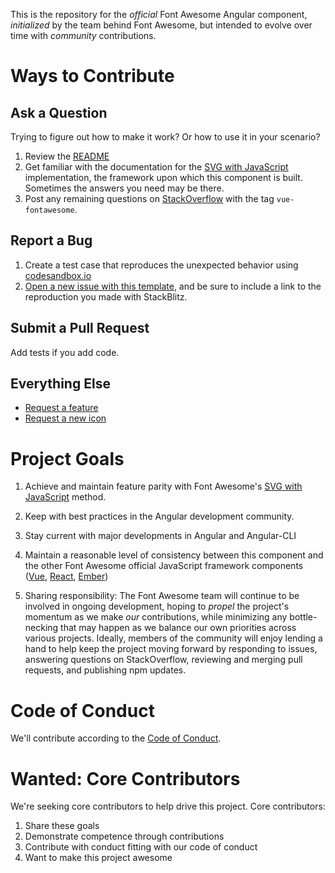 This is the repository for the _official_ Font Awesome Angular component, _initialized_ by the team behind Font Awesome,
but intended to evolve over time with _community_ contributions.

# Ways to Contribute

## Ask a Question

Trying to figure out how to make it work? Or how to use it in your scenario?

1. Review the [README](README.md)
1. Get familiar with the documentation for the [SVG with JavaScript](https://fontawesome.com/how-to-use/svg-with-js) implementation,
the framework upon which this component is built. Sometimes the answers you need may be there.
1. Post any remaining questions on [StackOverflow](https://stackoverflow.com/questions/tagged/vue-fontawesome) with the tag `vue-fontawesome`.

## Report a Bug

1. Create a test case that reproduces the unexpected behavior using [codesandbox.io](https://codesandbox.io)
1. [Open a new issue with this template](https://github.com/FortAwesome/vue-fontawesome/issues/new?template=bug-report.md),
and be sure to include a link to the reproduction you made with StackBlitz.

## Submit a Pull Request

Add tests if you add code.

## Everything Else

* [Request a feature](https://github.com/FortAwesome/vue-fontawesome/issues/new??title=Feature%20request:feature-name&template=feature-request.md)
* [Request a new icon](https://github.com/FortAwesome/Font-Awesome/issues/new?title=Icon%20request:%20icon-name&template=icon-request.md)

# Project Goals

1. Achieve and maintain feature parity with Font Awesome's [SVG with JavaScript](https://fontawesome.com/how-to-use/svg-with-js) method.

1. Keep with best practices in the Angular development community.

1. Stay current with major developments in Angular and Angular-CLI

1. Maintain a reasonable level of consistency between this component and the other Font Awesome official JavaScript
framework components ([Vue](https://github.com/FortAwesome/angular-fontawesome), [React](https://github.com/FortAwesome/react-fontawesome), [Ember](https://github.com/FortAwesome/ember-fontawesome))

1. Sharing responsibility: The Font Awesome team will continue to be involved in ongoing development, hoping to _propel_
the project's momentum as we make _our_ contributions, while minimizing any bottle-necking that may happen as we balance
our own priorities across various projects. Ideally, members of the community will enjoy lending a hand to help keep
the project moving forward by responding to issues, answering questions on StackOverflow, reviewing and merging pull
requests, and publishing npm updates.

# Code of Conduct

We'll contribute according to the [Code of Conduct](CODE_OF_CONDUCT.md).

# Wanted: Core Contributors

We're seeking core contributors to help drive this project. Core contributors:
1. Share these goals
1. Demonstrate competence through contributions
1. Contribute with conduct fitting with our code of conduct
1. Want to make this project awesome
